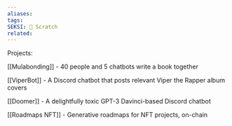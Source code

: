 ```yaml
---
aliases: 
tags: 
SEKSI: 🦂 Scratch
related:
---
```


Projects:

[[Mulabonding]] - 40 people and 5 chatbots write a book together

[[ViperBot]] - A Discord chatbot that posts relevant Viper the Rapper album covers

[[Doomer]] - A delightfully toxic GPT-3 Davinci-based Discord chatbot

[[Roadmaps NFT]] - Generative roadmaps for NFT projects, on-chain